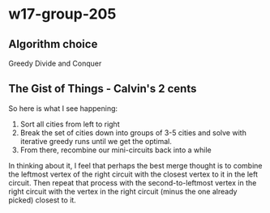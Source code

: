 # w17-group-205

## Algorithm choice
Greedy Divide and Conquer

## The Gist of Things - Calvin's 2 cents
So here is what I see happening:
1. Sort all cities from left to right
2. Break the set of cities down into groups of 3-5 cities and solve with iterative greedy runs until we get the optimal.
3. From there, recombine our mini-circuits back into a while

In thinking about it, I feel that perhaps the best merge thought is to combine the leftmost vertex of the right circuit with the closest vertex to it in the left circuit. Then repeat that process with the second-to-leftmost vertex in the right circuit with the vertex in the right circuit (minus the one already picked) closest to it.
